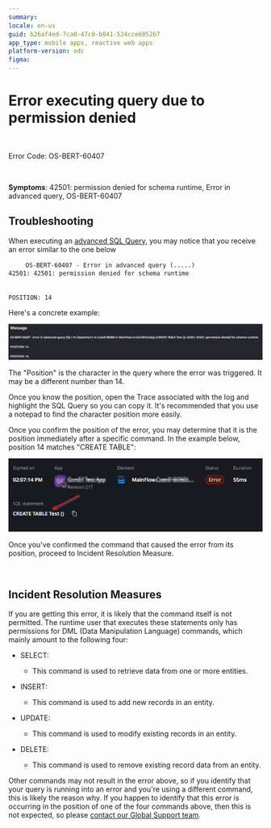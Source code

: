 ```yaml
---
summary: 
locale: en-us
guid: b26af4ed-7ca0-47c0-b841-524cce6052b7
app_type: mobile apps, reactive web apps
platform-version: odc
figma:
---
```


<h1>Error executing query due to permission denied</h1>
<p>
<br/>
</p>
<p>Error Code: OS-BERT-60407</p>
<p>
<br/>
</p>
<p>
<strong>Symptoms</strong>: 42501: permission denied for schema runtime, Error in advanced query, OS-BERT-60407</p>
<h2>Troubleshooting</h2>
<p>When executing an <a href="https://success.outsystems.com/documentation/outsystems_developer_cloud/building_apps/data_management/fetch_data_from_the_database_in_outsystems/query_data_using_sql/" target="_blank" rel="noopener noreferrer">advanced SQL Query</a>, you may notice that you receive an error similar to the one below</p>
<pre id="isPasted">
    <code>OS-BERT-60407 - Error in advanced query (.....)<br/>42501: 42501: permission denied for schema runtime<br/>
    <br/>POSITION: 14</code>
</pre>
<p>Here's a concrete example:</p>
<p>

![Error message showing OS-BERT-60407 with position 14 indicating permission denied for schema runtime.](images/im-image-ck-2025418xzkdq57A82NOM36g4PHo9mHaUpdiJGu00lbUA45Rg9.png "SQL Query Error Message")
</p>
<p>The "Position" is the character in the query where the error was triggered. It may be a different number than 14.</p>
<p>Once you know the position, open the Trace associated with the log and highlight the SQL Query so you can copy it. It's recommended that you use a notepad to find the character position more easily.</p>
<p>Once you confirm the position of the error, you may determine that it is the position immediately after a specific command. In the example below, position 14 matches "CREATE TABLE":</p>
<p>

![Detailed view of SQL query error showing CREATE TABLE statement causing the error.](images/im-image-ck-20254185vNNuaBpFQ3JooNl8H0qi2NdRmZ6xru879gYmQSMe0.png "SQL Query Error Details")

</p>
<p> Once you've confirmed the command that caused the error from its position, proceed to Incident Resolution Measure.</p>
<p>
<br/>
</p>
<h2>Incident Resolution Measures</h2>
<p>If you are getting this error, it is likely that the command itself is not permitted. The runtime user that executes these statements only has permissions for DML (Data Manipulation Language) commands, which mainly amount to the following four:</p>
<ul>
    <li>
        <p>SELECT:</p>
        <ul>
            <li>
                <p>This command is used to retrieve data from one or more entities.</p>
            </li>
        </ul>
    </li>
    <li>
        <p>INSERT:</p>
        <ul>
            <li>
                <p>This command is used to add new records in an entity.</p>
            </li>
        </ul>
    </li>
    <li>
        <p>UPDATE:</p>
        <ul>
            <li>
                <p>This command is used to modify existing records in an entity.</p>
            </li>
        </ul>
    </li>
    <li>
        <p>DELETE:</p>
        <ul>
            <li>
                <p>This command is used to remove existing record data from an entity.</p>
            </li>
        </ul>
    </li>
</ul>
<p>Other commands may not result in the error above, so if you identify that your query is running into an error and you're using a different command, this is likely the reason why. If you happen to identify that this error is occurring in the position of one of the four commands above, then this is not expected, so please <a href="https://success.outsystems.com/support/home/" target="_blank" rel="noopener noreferrer">contact our Global Support team</a>.</p>
